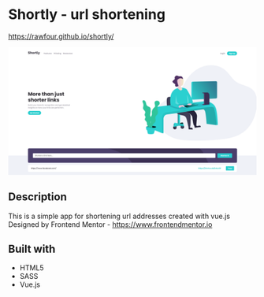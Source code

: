 # Shortly - url shortening

https://rawfour.github.io/shortly/

<img src="assets/images/screenshot.PNG">

## Description
This is a simple app for shortening url addresses created with vue.js
<br>
Designed by Frontend Mentor - https://www.frontendmentor.io

## Built with
- HTML5
- SASS
- Vue.js

 
